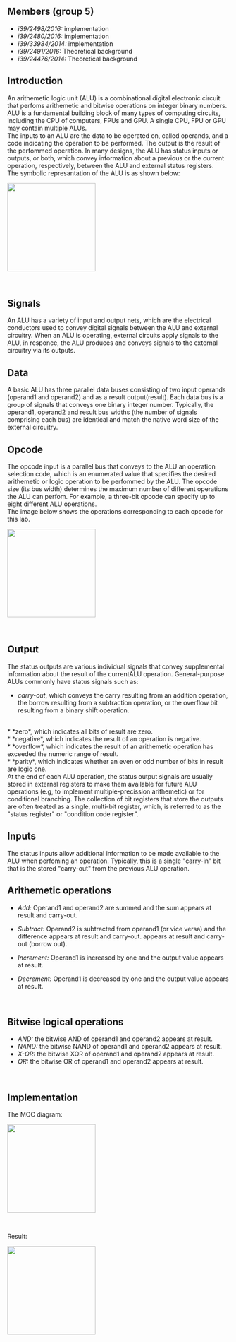 ## Members (group 5)

* *i39/2498/2016:* implementation
* *i39/2480/2016:* implementation
* *i39/33984/2014:* implementation 
* *i39/2491/2016:* Theoretical background
* *i39/24476/2014:* Theoretical background

## Introduction

An arithemetic logic unit (ALU) is a combinational digital electronic circuit that perfoms arithemetic and bitwise operations on integer binary numbers. ALU is a fundamental building block of many types of computing circuits, including the CPU of computers, FPUs and GPU. A single CPU, FPU or GPU may contain multiple ALUs.
<br/>
The inputs to an ALU are the data to be operated on, called operands, and a code indicating the operation to be performed. The output is the result of the perfommed operation. In many designs, the ALU has status inputs or outputs, or both, which convey information about a previous or the current operation, respectively, between the ALU and external status registers.
<br/>
The symbolic represantation of the ALU is as shown below: 
<br/>
<p align="left">
  <img src="images/symbol.png" width="200"/>
</p>
<br/>

## Signals

An ALU has a variety of input and output nets, which are the electrical conductors used to convey digital signals between the ALU and external circuitry. When an ALU is operating, external circuits apply signals to the ALU, in responce, the ALU produces and conveys signals to the external circuitry via its outputs.
<br/>

## Data

A basic ALU has three parallel data buses consisting of two input operands (operand1 and operand2) and as a result output(result). Each data bus is a group of signals that conveys one binary integer number. Typically, the operand1, operand2 and result bus widths (the number of signals comprising each bus) are identical and match the native word size of the external circuitry.
<br/>

## Opcode

The opcode input is a parallel bus that conveys to the ALU an operation selection code, which is an enumerated value that specifies the desired arithemetic or logic operation to be perfommed by the ALU. The opcode size (its bus width) determines the maximum number of different operations the ALU can perfom. For example, a three-bit opcode can specify up to eight different ALU operations.
<br/>
The image below shows the operations corresponding to each opcode for this lab.
<br/>
<p align="left">
  <img src="images/opcode.jpg" width="200"/>
</p>
<br/>

## Output

The status outputs are various individual signals that convey supplemental information about the result of the currentALU operation. General-purpose ALUs commonly have status signals such as:
<br/>
* *carry-out*, which conveys the carry resulting from an addition operation, the borrow resulting from a subtraction operation, or the overflow bit resulting from a binary shift operation.
<br/>
* *zero*, which indicates all bits of result are zero.
<br/>
* *negative*, which indicates the result of an operation is negative.
<br/>
* *overflow*, which indicates the result of an arithemetic operation has exceeded the numeric range of result.
 <br/>
* *parity*, which indicates whether an even or odd number of bits in result are logic one.
<br/>
At the end of each ALU operation, the status output signals are usually stored in external registers to make them available for future ALU operations (e.g, to implement multiple-precission arithemetic) or for conditional branching. The collection of bit registers that store the outputs are often treated as a single, multi-bit register, which, is referred to as the "status register" or "condition code register". 
<br/>

## Inputs

The status inputs allow additional information to be made available to the ALU when perfoming an operation. Typically, this is a single "carry-in" bit that is the stored "carry-out" from the previous ALU operation.
<br/>

## Arithemetic operations
* *Add:* Operand1 and operand2 are summed and the sum appears at result and carry-out.
* *Subtract:* Operand2 is subtracted from operand1 (or vice versa) and the difference appears at result and carry-out. 
 appears at result and  carry-out (borrow out).

* *Increment:* Operand1 is increased by one and the output value appears at result.
* *Decrement:* Operand1 is decreased by one and the output value appears at result.
<br/>

## Bitwise logical operations

* *AND:* the bitwise AND of operand1 and operand2 appears at result. 
* *NAND:* the bitwise NAND of operand1 and operand2 appears at result.
* *X-OR:* the bitwise XOR of operand1 and operand2 appears at result. 
* *OR:* the bitwise OR of operand1 and operand2 appears at result.
<br/>

## Implementation

The MOC diagram:
<br/>
<p align="left">
  <img src="images/moc.jpg" width="200"/>
</p>
<br/>

Result: 
<br/>
<p align="left">
  <img src="images/result.png" width="200"/>
</p>
<br/>

